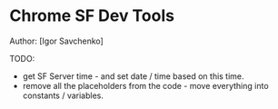 # Chrome SF Dev Tools

Author: [Igor Savchenko]

TODO:
- get SF Server time - and set date / time based on this time.
- remove all the placeholders from the code - move everything into constants / variables.